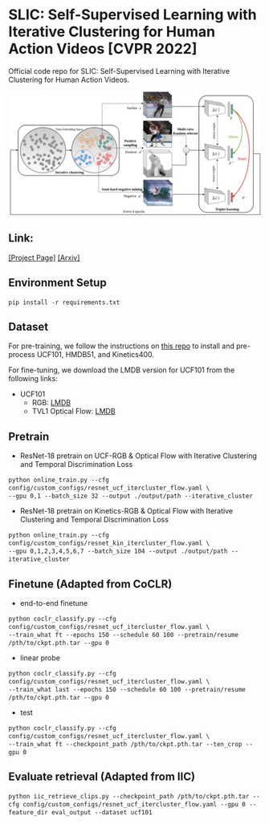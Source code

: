 # SLIC: Self-Supervised Learning with Iterative Clustering for Human Action Videos [CVPR 2022]

Official code repo for SLIC: Self-Supervised Learning with Iterative Clustering for Human Action Videos.

![arch](system_overview.png)

## Link:
[[Project Page]](https://rvl.cs.toronto.edu/video-similarity/) [[Arxiv]](https://arxiv.org/abs/2206.12534)

## Environment Setup
```
pip install -r requirements.txt
```


## Dataset
For pre-training, we follow the instructions on [this repo](https://github.com/kenshohara/3D-ResNets-PyTorch) to install and pre-process UCF101, HMDB51, and Kinetics400.

For fine-tuning, we download the LMDB version for UCF101 from the following links:
* UCF101
  * RGB:  [LMDB](http://thor.robots.ox.ac.uk/~vgg/data/CoCLR/ucf101_rgb_lmdb.tar)
  * TVL1 Optical Flow: [LMDB](http://thor.robots.ox.ac.uk/~vgg/data/CoCLR/ucf101_flow_lmdb.tar)

## Pretrain
* ResNet-18 pretrain on UCF-RGB & Optical Flow with Iterative Clustering and Temporal Discrimination Loss
 
```
python online_train.py --cfg config/custom_configs/resnet_ucf_itercluster_flow.yaml \
--gpu 0,1 --batch_size 32 --output ./output/path --iterative_cluster
```

* ResNet-18 pretrain on Kinetics-RGB & Optical Flow with Iterative Clustering and Temporal Discrimination Loss
 
```
python online_train.py --cfg config/custom_configs/resnet_kin_itercluster_flow.yaml \
--gpu 0,1,2,3,4,5,6,7 --batch_size 104 --output ./output/path --iterative_cluster
```

## Finetune (Adapted from CoCLR)

* end-to-end finetune
```
python coclr_classify.py --cfg config/custom_configs/resnet_ucf_itercluster_flow.yaml \
--train_what ft --epochs 150 --schedule 60 100 --pretrain/resume /pth/to/ckpt.pth.tar --gpu 0 
```
* linear probe
```
python coclr_classify.py --cfg config/custom_configs/resnet_ucf_itercluster_flow.yaml \
--train_what last --epochs 150 --schedule 60 100 --pretrain/resume /pth/to/ckpt.pth.tar --gpu 0
```
* test
```
python coclr_classify.py --cfg config/custom_configs/resnet_ucf_itercluster_flow.yaml \
--train_what ft --checkpoint_path /pth/to/ckpt.pth.tar --ten_crop --gpu 0
```

## Evaluate retrieval (Adapted from IIC)

```
python iic_retrieve_clips.py --checkpoint_path /pth/to/ckpt.pth.tar --cfg config/custom_configs/resnet_ucf_itercluster_flow.yaml --gpu 0 --feature_dir eval_output --dataset ucf101
```


